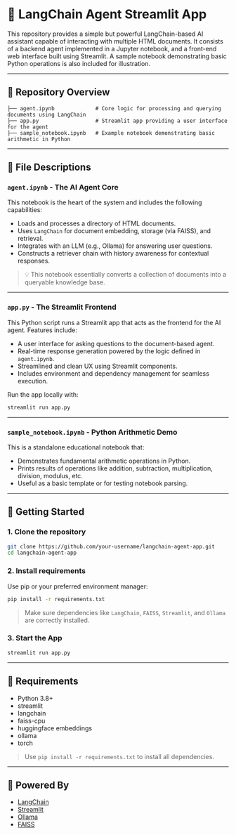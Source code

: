 
# 🧠 LangChain Agent Streamlit App

This repository provides a simple but powerful LangChain-based AI assistant capable of interacting with multiple HTML documents. It consists of a backend agent implemented in a Jupyter notebook, and a front-end web interface built using Streamlit. A sample notebook demonstrating basic Python operations is also included for illustration.

---

## 📁 Repository Overview

```
├── agent.ipynb             # Core logic for processing and querying documents using LangChain
├── app.py                  # Streamlit app providing a user interface for the agent
├── sample_notebook.ipynb   # Example notebook demonstrating basic arithmetic in Python
```

---

## 📘 File Descriptions

### `agent.ipynb` - The AI Agent Core

This notebook is the heart of the system and includes the following capabilities:
- Loads and processes a directory of HTML documents.
- Uses `LangChain` for document embedding, storage (via FAISS), and retrieval.
- Integrates with an LLM (e.g., Ollama) for answering user questions.
- Constructs a retriever chain with history awareness for contextual responses.

> 💡 This notebook essentially converts a collection of documents into a queryable knowledge base.

---

### `app.py` - The Streamlit Frontend

This Python script runs a Streamlit app that acts as the frontend for the AI agent. Features include:
- A user interface for asking questions to the document-based agent.
- Real-time response generation powered by the logic defined in `agent.ipynb`.
- Streamlined and clean UX using Streamlit components.
- Includes environment and dependency management for seamless execution.

Run the app locally with:

```bash
streamlit run app.py
```

---

### `sample_notebook.ipynb` - Python Arithmetic Demo

This is a standalone educational notebook that:
- Demonstrates fundamental arithmetic operations in Python.
- Prints results of operations like addition, subtraction, multiplication, division, modulus, etc.
- Useful as a basic template or for testing notebook parsing.

---

## 🚀 Getting Started

### 1. Clone the repository

```bash
git clone https://github.com/your-username/langchain-agent-app.git
cd langchain-agent-app
```

### 2. Install requirements

Use pip or your preferred environment manager:

```bash
pip install -r requirements.txt
```

> Make sure dependencies like `LangChain`, `FAISS`, `Streamlit`, and `Ollama` are correctly installed.

### 3. Start the App

```bash
streamlit run app.py
```

---

## 📌 Requirements

- Python 3.8+
- streamlit
- langchain
- faiss-cpu
- huggingface embeddings
- ollama
- torch

> Use `pip install -r requirements.txt` to install all dependencies.

---

## 🤖 Powered By

- [LangChain](https://www.langchain.com/)
- [Streamlit](https://streamlit.io/)
- [Ollama](https://ollama.com/)
- [FAISS](https://github.com/facebookresearch/faiss)
